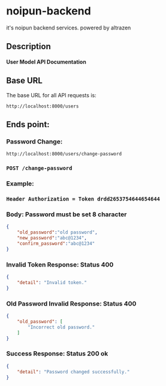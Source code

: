 # noipun-backend
it's noipun backend services. powered by altrazen
## Description

#### User Model API Documentation

## Base URL

The base URL for all API requests is:

`http://localhost:8000/users` 

## Ends point:

### Password Change:

`http://localhost:8000/users/change-password` 

### `POST /change-password`

### Example:

### `Header Authorization = Token drdd2653754644654644`

### Body: Password must be set 8 character

```json
{
    "old_password":"old password",
    "new_password":"abc@1234",
    "confirm_password":"abc@1234"
}
```

### Invalid Token Response: Status 400

```json
{
    "detail": "Invalid token."
}
```

### Old Password Invalid Response:  Status 400

```json
{
    "old_password": [
        "Incorrect old password."
    ]
}
```

### Success Response: Status 200 ok

```json
{
    "detail": "Password changed successfully."
}
```